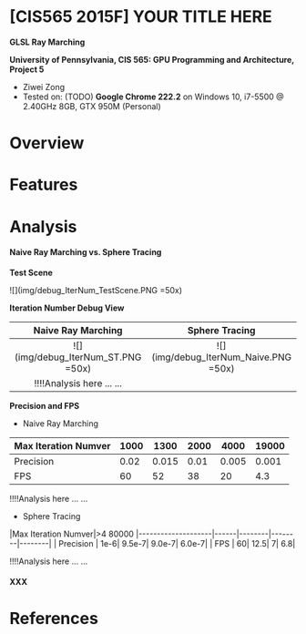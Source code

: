 # [CIS565 2015F] YOUR TITLE HERE

**GLSL Ray Marching**

**University of Pennsylvania, CIS 565: GPU Programming and Architecture, Project 5**

* Ziwei Zong
* Tested on: (TODO) **Google Chrome 222.2** on
  Windows 10, i7-5500 @ 2.40GHz 8GB, GTX 950M (Personal)

Overview
========================


Features
========================


Analysis
========================

#### Naive Ray Marching vs. Sphere Tracing

**Test Scene**

![](img/debug_IterNum_TestScene.PNG =50x)

**Iteration Number Debug View**

|Naive Ray Marching					|Sphere Tracing
|:---------------------------------:|:---------------------------------------:
|![](img/debug_IterNum_ST.PNG =50x)	|![](img/debug_IterNum_Naive.PNG =50x)
| !!!!Analysis here ... ...

**Precision and FPS**

* Naive Ray Marching

|Max Iteration Numver| 1000| 1300| 2000| 4000|19000|
|--------------------|-----|-----|-----|-----|-----|
|		Precision	 |0.02 |0.015| 0.01|0.005|0.001|
|   FPS				 |   60|   52|   38|   20|  4.3|

!!!!Analysis here ... ...

* Sphere Tracing

|Max Iteration Numver|>4 80000
|--------------------|------|--------|--------|--------|
|		Precision	 |  1e-6|  9.5e-7|  9.0e-7|  6.0e-7|
|   FPS				 |    60|    12.5|       7|     6.8|


!!!!Analysis here ... ...

#### XXX

References
========================
